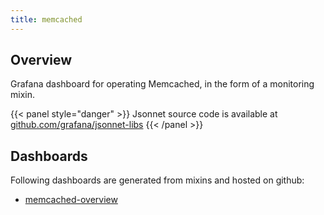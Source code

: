 ```yaml
---
title: memcached
---
```


## Overview

Grafana dashboard for operating Memcached, in the form of a monitoring mixin.

{{< panel style="danger" >}}
Jsonnet source code is available at [github.com/grafana/jsonnet-libs](https://github.com/grafana/jsonnet-libs/tree/master/memcached-mixin)
{{< /panel >}}

## Dashboards
Following dashboards are generated from mixins and hosted on github:


- [memcached-overview](https://github.com/cloudalchemy/mixins/blob/master/assets/memcached/dashboards/memcached-overview.json)
